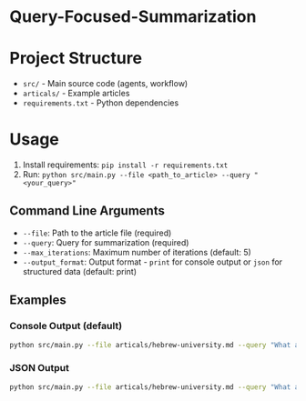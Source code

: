 # Query-Focused-Summarization




# Project Structure

- `src/` - Main source code (agents, workflow)
- `articals/` - Example articles
- `requirements.txt` - Python dependencies

# Usage

1. Install requirements: `pip install -r requirements.txt`
2. Run: `python src/main.py --file <path_to_article> --query "<your_query>"`

## Command Line Arguments

- `--file`: Path to the article file (required)
- `--query`: Query for summarization (required)
- `--max_iterations`: Maximum number of iterations (default: 5)
- `--output_format`: Output format - `print` for console output or `json` for structured data (default: print)

## Examples

### Console Output (default)
```bash
python src/main.py --file articals/hebrew-university.md --query "What are the main research areas?" --max_iterations 3
```

### JSON Output
```bash
python src/main.py --file articals/hebrew-university.md --query "What are the main research areas?" --max_iterations 3 --output_format json
```